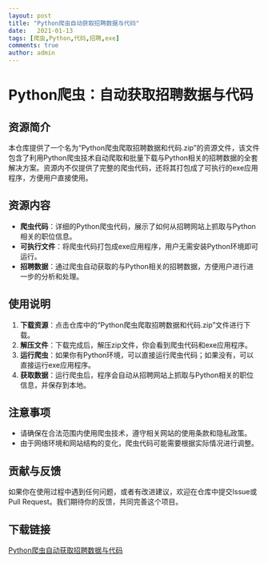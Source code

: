 ```yaml
---
layout: post
title: "Python爬虫自动获取招聘数据与代码"
date:   2021-01-13
tags: [爬虫,Python,代码,招聘,exe]
comments: true
author: admin
---
```

# Python爬虫：自动获取招聘数据与代码

## 资源简介

本仓库提供了一个名为“Python爬虫爬取招聘数据和代码.zip”的资源文件，该文件包含了利用Python爬虫技术自动爬取和批量下载与Python相关的招聘数据的全套解决方案。资源内不仅提供了完整的爬虫代码，还将其打包成了可执行的exe应用程序，方便用户直接使用。

## 资源内容

- **爬虫代码**：详细的Python爬虫代码，展示了如何从招聘网站上抓取与Python相关的职位信息。
- **可执行文件**：将爬虫代码打包成exe应用程序，用户无需安装Python环境即可运行。
- **招聘数据**：通过爬虫自动获取的与Python相关的招聘数据，方便用户进行进一步的分析和处理。

## 使用说明

1. **下载资源**：点击仓库中的“Python爬虫爬取招聘数据和代码.zip”文件进行下载。
2. **解压文件**：下载完成后，解压zip文件，你会看到爬虫代码和exe应用程序。
3. **运行爬虫**：如果你有Python环境，可以直接运行爬虫代码；如果没有，可以直接运行exe应用程序。
4. **获取数据**：运行爬虫后，程序会自动从招聘网站上抓取与Python相关的职位信息，并保存到本地。

## 注意事项

- 请确保在合法范围内使用爬虫技术，遵守相关网站的使用条款和隐私政策。
- 由于网络环境和网站结构的变化，爬虫代码可能需要根据实际情况进行调整。

## 贡献与反馈

如果你在使用过程中遇到任何问题，或者有改进建议，欢迎在仓库中提交Issue或Pull Request。我们期待你的反馈，共同完善这个项目。

## 下载链接

[Python爬虫自动获取招聘数据与代码](https://pan.quark.cn/s/276127f0769e)